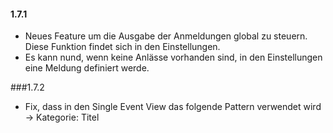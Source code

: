 #### 1.7.1
* Neues Feature um die Ausgabe der Anmeldungen global zu steuern. Diese Funktion findet sich in den Einstellungen.
* Es kann nund, wenn keine Anlässe vorhanden sind, in den Einstellungen eine Meldung definiert werde.

###1.7.2
* Fix, dass in den Single Event View das folgende Pattern verwendet wird -> Kategorie: Titel